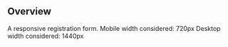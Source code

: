 ## Overview

A responsive registration form. 
Mobile width considered: 720px
Desktop width considered: 1440px